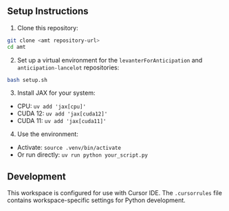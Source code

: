 ## Setup Instructions

1. Clone this repository:
```bash
git clone <amt repository-url>
cd amt
```

2. Set up a virtual environment for the `levanterForAnticipation` and `anticipation-lancelot` repositories:
```bash
bash setup.sh
```

3. Install JAX for your system:
- CPU: `uv add 'jax[cpu]'`
- CUDA 12: `uv add 'jax[cuda12]'`
- CUDA 11: `uv add 'jax[cuda11]'`

4. Use the environment:
- Activate: `source .venv/bin/activate`
- Or run directly: `uv run python your_script.py`

## Development

This workspace is configured for use with Cursor IDE. The `.cursorrules` file contains workspace-specific settings for Python development.
